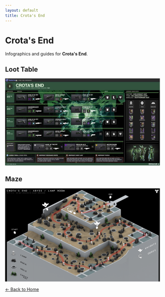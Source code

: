 ```yaml
---
layout: default
title: Crota's End
---
```


# Crota's End

Infographics and guides for **Crota's End**.

## Loot Table

![Loot Table](imgs/ce_loot.jpg)

## Maze

![Maze](imgs/ce_maze.png)

[← Back to Home](../../index.html)